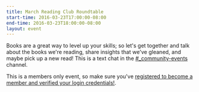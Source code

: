 ```yaml
---
title: March Reading Club Roundtable
start-time: 2016-03-23T17:00:00-08:00
end-time: 2016-03-23T18:00:00-08:00
layout: event
---
```


Books are a great way to level up your skills; so let's get together and talk about the books we're reading, share insights that we've gleaned, and maybe pick up a new read! This is a text chat in the [#\_community-events](https://apprenticeship.slack.com/messages/_community-events/) channel.


This is a members only event, so make sure you've [registered to become a member and verified your login credentials!](https://zee8.typeform.com/to/b9wyG6).
